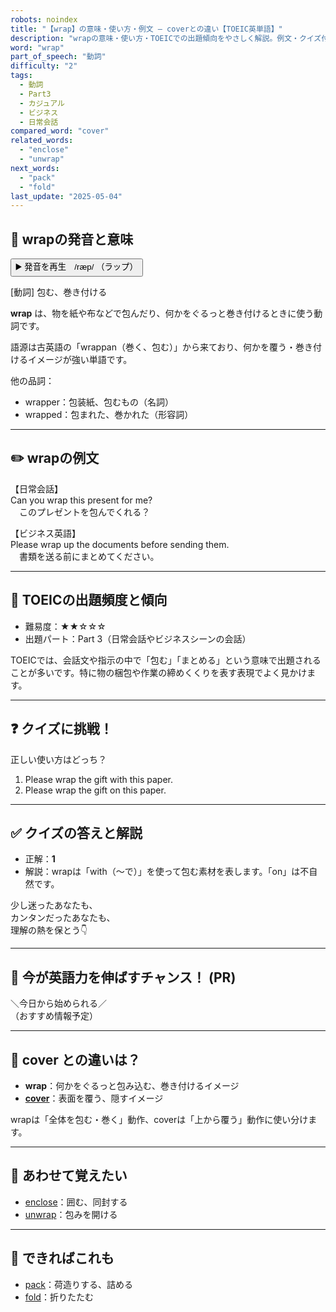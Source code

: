 ```yaml
---
robots: noindex
title: "【wrap】の意味・使い方・例文 ― coverとの違い【TOEIC英単語】"
description: "wrapの意味・使い方・TOEICでの出題傾向をやさしく解説。例文・クイズ付きでcoverとの違いもわかりやすく学べます。"
word: "wrap"
part_of_speech: "動詞"
difficulty: "2"
tags:
  - 動詞
  - Part3
  - カジュアル
  - ビジネス
  - 日常会話
compared_word: "cover"
related_words:
  - "enclose"
  - "unwrap"
next_words:
  - "pack"
  - "fold"
last_update: "2025-05-04"
---
```


## 🔰 wrapの発音と意味

<button class="play-audio" onclick="playTTS('wrap')">
  <span class="play-audio-main">
    ▶️ 発音を再生　/ræp/
  </span>
  <span class="play-audio-sub">
    （ラップ）
  </span>
</button>

[動詞] 包む、巻き付ける

**wrap** は、物を紙や布などで包んだり、何かをぐるっと巻き付けるときに使う動詞です。

語源は古英語の「wrappan（巻く、包む）」から来ており、何かを覆う・巻き付けるイメージが強い単語です。

他の品詞：  
- wrapper：包装紙、包むもの（名詞）
- wrapped：包まれた、巻かれた（形容詞）

---

## ✏️ wrapの例文

【日常会話】  
Can you wrap this present for me?  
　このプレゼントを包んでくれる？

【ビジネス英語】  
Please wrap up the documents before sending them.  
　書類を送る前にまとめてください。

---

## 🎯 TOEICの出題頻度と傾向

- 難易度：★★☆☆☆
- 出題パート：Part 3（日常会話やビジネスシーンの会話）

TOEICでは、会話文や指示の中で「包む」「まとめる」という意味で出題されることが多いです。特に物の梱包や作業の締めくくりを表す表現でよく見かけます。

---

## ❓ クイズに挑戦！

正しい使い方はどっち？

1. Please wrap the gift with this paper.  
2. Please wrap the gift on this paper.

---

## ✅ クイズの答えと解説

- 正解：**1**
- 解説：wrapは「with（～で）」を使って包む素材を表します。「on」は不自然です。

少し迷ったあなたも、  
カンタンだったあなたも、  
理解の熱を保とう👇️

---

## 🚀 今が英語力を伸ばすチャンス！ (PR)

<div class="info-center">
＼今日から始められる／<br>  
（おすすめ情報予定）
</div>

---

## 🤔  cover との違いは？

- **wrap**：何かをぐるっと包み込む、巻き付けるイメージ
- **[cover](/word/cover/)**：表面を覆う、隠すイメージ

wrapは「全体を包む・巻く」動作、coverは「上から覆う」動作に使い分けます。

---

## 🧩 あわせて覚えたい

- [enclose](/word/enclose/)：囲む、同封する
- [unwrap](/word/unwrap/)：包みを開ける

---

## 📖 できればこれも

- [pack](/word/pack/)：荷造りする、詰める
- [fold](/word/fold/)：折りたたむ

<!-- cvid: aid46_bid10 -->
